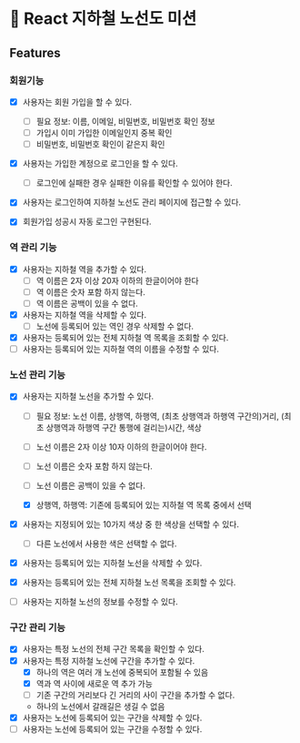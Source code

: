 # 🌟 React 지하철 노선도 미션

## Features

### 회원기능

- [x] 사용자는 회원 가입을 할 수 있다.

  - [ ] 필요 정보: 이름, 이메일, 비밀번호, 비밀번호 확인 정보
  - [ ] 가입시 이미 가입한 이메일인지 중복 확인
  - [ ] 비밀번호, 비밀번호 확인이 같은지 확인

- [x] 사용자는 가입한 계정으로 로그인을 할 수 있다.
  - [ ] 로그인에 실패한 경우 실패한 이유를 확인할 수 있어야 한다.
- [x] 사용자는 로그인하여 지하철 노선도 관리 페이지에 접근할 수 있다.
- [x] 회원가입 성공시 자동 로그인 구현된다.

### 역 관리 기능

- [x] 사용자는 지하철 역을 추가할 수 있다.
  - [ ] 역 이름은 2자 이상 20자 이하의 한글이어야 한다
  - [ ] 역 이름은 숫자 포함 하지 않는다.
  - [ ] 역 이름은 공백이 있을 수 없다.
- [x] 사용자는 지하철 역을 삭제할 수 있다.
  - [ ] 노선에 등록되어 있는 역인 경우 삭제할 수 없다.
- [x] 사용자는 등록되어 있는 전체 지하철 역 목록을 조회할 수 있다.
- [ ] 사용자는 등록되어 있는 지하철 역의 이름을 수정할 수 있다.

### 노선 관리 기능

- [x] 사용자는 지하철 노선을 추가할 수 있다.

  - [ ] 필요 정보: 노선 이름, 상행역, 하행역, (최초 상행역과 하행역 구간의)거리, (최초 상행역과 하행역 구간 통행에 걸리는)시간, 색상
  - [ ] 노선 이름은 2자 이상 10자 이하의 한글이어야 한다.
  - [ ] 노선 이름은 숫자 포함 하지 않는다.
  - [ ] 노선 이름은 공백이 있을 수 없다.

  - [x] 상행역, 하행역: 기존에 등록되어 있는 지하철 역 목록 중에서 선택

- [x] 사용자는 지정되어 있는 10가지 색상 중 한 색상을 선택할 수 있다.
  - [ ] 다른 노선에서 사용한 색은 선택할 수 없다.
- [x] 사용자는 등록되어 있는 지하철 노선을 삭제할 수 있다.
- [x] 사용자는 등록되어 있는 전체 지하철 노선 목록을 조회할 수 있다.
- [ ] 사용자는 지하철 노선의 정보를 수정할 수 있다.

### 구간 관리 기능

- [x] 사용자는 특정 노선의 전체 구간 목록을 확인할 수 있다.
- [x] 사용자는 특정 지하철 노선에 구간을 추가할 수 있다.
  - [x] 하나의 역은 여러 개 노선에 중복되어 포함될 수 있음
  - [x] 역과 역 사이에 새로운 역 추가 가능
  - [ ] 기존 구간의 거리보다 긴 거리의 사이 구간을 추가할 수 없다.
  - 하나의 노선에서 갈래길은 생길 수 없음
- [x] 사용자는 노선에 등록되어 있는 구간을 삭제할 수 있다.
- [ ] 사용자는 노선에 등록되어 있는 구간을 수정할 수 있다.
